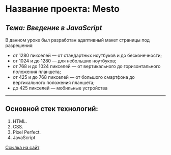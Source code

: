 # Название проекта: Mesto
*Тема: Введение в JavaScript*
----------------------

В данном уроке был разработан адаптивный макет страницы под разрешения:
* от 1280 пикселей — от стандартных ноутбуков и до бесконечности;
* от 1024 и до 1280 — для небольших ноутбуков;
* от 768 и до 1024 пикселей — от вертикального до горизонтального положения планшета;
* от 425 и до 768 пикселей — от большого смартфона до вертикального положения планшета;
* до 425 пикселей — мобильные устройства

----------------------
## Основной стек технологий:
  1. HTML.
  2. CSS.
  3. Pixel Perfect.
  4. JavaScript

[Ссылка на сайт](https://art9929.github.io/mesto/index.html)
